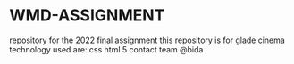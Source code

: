 # WMD-ASSIGNMENT
repository for the 2022 final assignment 
this repository is for glade cinema
technology used are:
css
html 5
contact team @bida
